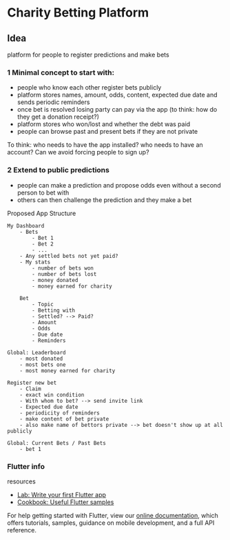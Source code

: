 # Charity Betting Platform

## Idea
platform for people to register predictions and make bets

### 1 Minimal concept to start with:
- people who know each other register bets publicly
- platform stores names, amount, odds, content, expected due date and sends periodic reminders
- once bet is resolved losing party can pay via the app (to think: how do they get a donation receipt?)
- platform stores who won/lost and whether the debt was paid
- people can browse past and present bets if they are not private

To think: who needs to have the app installed? who needs to have an account? Can we avoid forcing people to sign up?

### 2 Extend to public predictions
- people can make a prediction and propose odds even without a second person to bet with
- others can then challenge the prediction and they make a bet


Proposed App Structure

    My Dashboard
        - Bets
            - Bet 1
            - Bet 2
            - ...
        - Any settled bets not yet paid?
        - My stats
            - number of bets won
            - number of bets lost
            - money donated
            - money earned for charity

        Bet
            - Topic
            - Betting with
            - Settled? --> Paid?
            - Amount
            - Odds
            - Due date
            - Reminders

    Global: Leaderboard
        - most donated
        - most bets one
        - most money earned for charity

    Register new bet
        - Claim
        - exact win condition
        - With whom to bet? --> send invite link
        - Expected due date
        - periodicity of reminders
        - make content of bet private
        - also make name of bettors private --> bet doesn't show up at all publicly

    Global: Current Bets / Past Bets
        - bet 1

### Flutter info

resources

- [Lab: Write your first Flutter app](https://flutter.dev/docs/get-started/codelab)
- [Cookbook: Useful Flutter samples](https://flutter.dev/docs/cookbook)

For help getting started with Flutter, view our
[online documentation](https://flutter.dev/docs), which offers tutorials,
samples, guidance on mobile development, and a full API reference.
